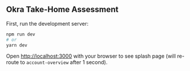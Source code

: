 ## Okra Take-Home Assessment

First, run the development server:

```bash
npm run dev
# or
yarn dev
```

Open [http://localhost:3000](http://localhost:3000) with your browser to see splash page (will re-route to `account-overview` after 1 second).
